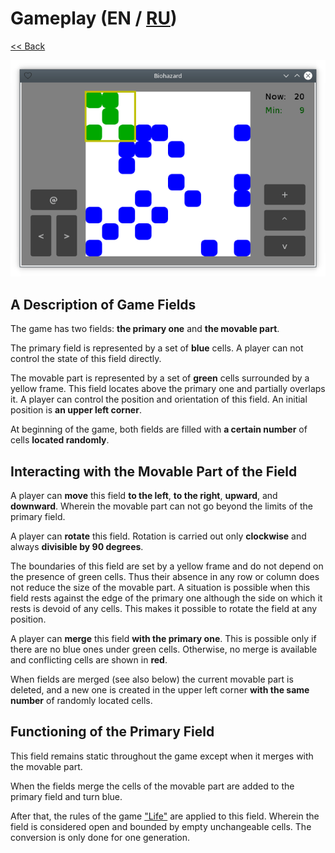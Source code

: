 # Gameplay (EN / [RU](gameplay_ru.md))

[<< Back](README.md)

![](screenshot.png)

## A Description of Game Fields

The game has two fields: **the primary one** and **the movable part**.

The primary field is represented by a set of **blue** cells. A player can not control the state of this field directly.

The movable part is represented by a set of **green** cells surrounded by a yellow frame. This field locates above the primary one and partially overlaps it. A player can control the position and orientation of this field. An initial position is **an upper left corner**.

At beginning of the game, both fields are filled with **a certain number** of cells **located randomly**.

## Interacting with the Movable Part of ​​the Field

A player can **move** this field **to the left**, **to the right**, **upward**, and **downward**. Wherein the movable part can not go beyond the limits of the primary field.

A player can **rotate** this field. Rotation is carried out only **clockwise** and always **divisible by 90 degrees**.

The boundaries of this field are set by a yellow frame and do not depend on the presence of green cells. Thus their absence in any row or column does not reduce the size of the movable part. A situation is possible when this field rests against the edge of the primary one although the side on which it rests is devoid of any cells. This makes it possible to rotate the field at any position.

A player can **merge** this field **with the primary one**. This is possible only if there are no blue ones under green cells. Otherwise, no merge is available and conflicting cells are shown in **red**.

When fields are merged (see also below) the current movable part is deleted, and a new one is created in the upper left corner **with the same number** of randomly located cells.

## Functioning of the Primary Field

This field remains static throughout the game except when it merges with the movable part.

When the fields merge the cells of the movable part are added to the primary field and turn blue.

After that, the rules of the game ["Life"](https://en.wikipedia.org/wiki/Conway's_Game_of_Life) are applied to this field. Wherein the field is considered open and bounded by empty unchangeable cells. The conversion is only done for one generation.
